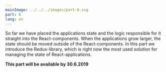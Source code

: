 ```yaml
---
mainImage: ../../../images/part-6.svg
part: 6
lang: en
---
```


<div class="intro">

So far we have placed the applications state and the logic responsible for it straight into the React-components. When the applications grow larger, the state should be moved outside of the React-components. In this part we introduce the Redux-library, which is right now the most used solution for managing the state of React-applications. 

<b>This part will be available by 30.6.2019</b>

</div>